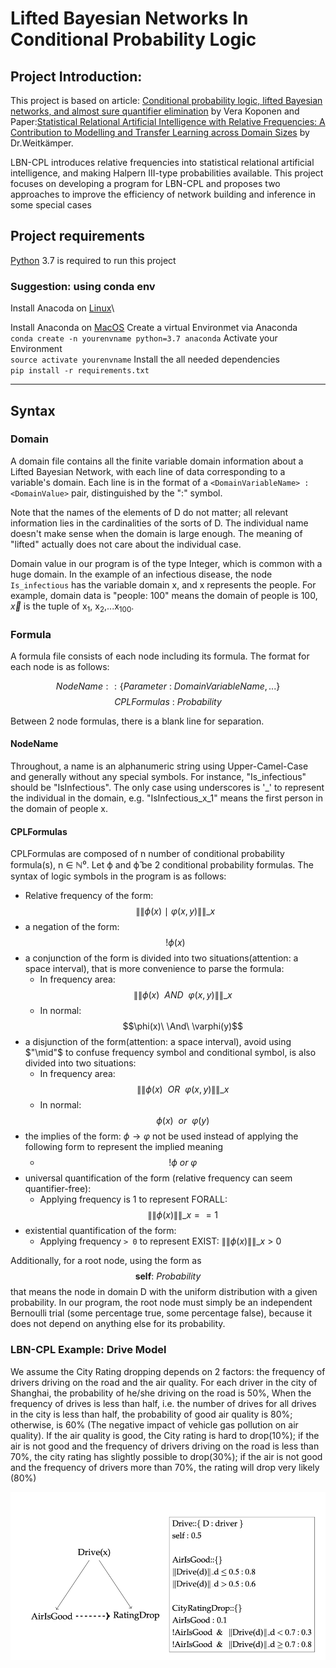 # Lifted Bayesian Networks In Conditional Probability Logic
## Project Introduction:
This project is based on article: [Conditional probability logic, lifted Bayesian networks, and almost sure quantifier elimination](https://www.sciencedirect.com/science/article/pii/S0304397520304461) by Vera Koponen
and Paper:[Statistical Relational Artificial Intelligence with Relative Frequencies: A Contribution to Modelling and Transfer Learning across Domain Sizes](https://epub.ub.uni-muenchen.de/76444/) by Dr.Weitkämper.


LBN-CPL introduces relative frequencies into statistical relational artificial intelligence, and making Halpern III-type probabilities available. This project focuses on developing a program for LBN-CPL and proposes two approaches to improve the efficiency of network building and inference in some special cases

## Project requirements
[Python](https://www.python.org/downloads/) 3.7 is required to run this project

### Suggestion: using conda env

Install Anacoda on [Linux](https://docs.anaconda.com/anaconda/install/linux/)\

Install Anaconda on [MacOS](https://docs.anaconda.com/anaconda/install/mac-os/)
Create a virtual Environmet via Anaconda\
`conda create -n yourenvname python=3.7 anaconda`
Activate your Environment\
`source activate yourenvname`
Install the all needed dependencies\
`pip install -r requirements.txt`

------



## Syntax

### Domain

A domain file contains all the finite variable domain information about a Lifted Bayesian Network, with each line of data corresponding to a variable's domain. Each line is in the format of a `<DomainVariableName> : <DomainValue>` pair, distinguished by the ":" symbol. 

Note that the names of the elements of D do not matter; all relevant information lies in the cardinalities of the sorts of D. The individual name doesn't make sense when the domain is large enough. The meaning of "lifted" actually does not care about the individual case.

Domain value in our program is of the type Integer, which is common with a huge domain. In the example of an infectious disease, the node `Is_infectious` has the variable domain x, and x represents the people. For example, domain data is "people: 100" means the domain of people is 100, $\vec{x}$ is the tuple of x<sub>1</sub>, x<sub>2</sub>,...x<sub>100</sub>.

### Formula

A formula file consists of each node including its formula. The format for each node is as follows:

$$NodeName::\{Parameter\ :\ DomainVariableName,... \}$$
$$CPLFormulas\ :\ Probability$$

Between 2 node formulas, there is a blank line for separation. 

#### NodeName

Throughout, a name is an alphanumeric string using Upper-Camel-Case and generally without any special symbols. For instance, "Is_infectious" should be "IsInfectious". The only case using underscores is '_' to represent the individual in the domain, e.g. "IsInfectious_x_1" means the first person in the domain of people x.

#### CPLFormulas

CPLFormulas are composed of n number of conditional probability formula(s), n ∈ ℕ⁰. Let ϕ and ϕ̂ be 2 conditional probability formulas. The syntax of logic symbols in the program is as follows:

- Relative frequency of the form: $$\|\|\phi(x) \ \mid\  \varphi(x,y)\|\|\_x$$
- a negation of the form:$$ !\phi(x)$$
- a conjunction of the form is divided into two situations(attention: a space interval), that is more convenience to parse the formula:
  -  In frequency area: $$\|\|\phi(x)\  \ AND \ \  \varphi(x,y)\|\|\_x $$
  -  In normal: $$\phi(x)\  \And\  \varphi(y)$$
- a disjunction of the form(attention: a space interval), avoid using $"\mid"$ to confuse frequency symbol and conditional symbol, is also divided into two situations:
  - In frequency area: $$\|\|\phi(x) \ \  OR \ \  \varphi(x,y)\|\|\_x $$
  - In normal: $$\phi(x)\ \  or\  \ \varphi(y)$$
- the implies of the form: $\phi \to \varphi$ not be used instead of applying the following form to represent the implied meaning 
  - $$ !\phi\  or\  \varphi$$
- universal quantification of the form (relative frequency can seem quantifier-free): 
  - Applying frequency is 1 to represent FORALL: $$\|\|\phi(x) \|\|\_x == 1$$
- existential quantification of the form:
  - Applying frequency `> 0` to represent EXIST: 
  $\|\|\phi(x) \|\|\_x$ > 0

Additionally, for a root node, using the form as $$\textbf{self} :\   Probability $$ that means the node in domain D with the uniform distribution with a given probability. In our program, the root node must simply be an independent Bernoulli trial (some percentage true, some percentage false), because it does not depend on anything else for its probability. 

### LBN-CPL Example: Drive Model
We assume the City Rating dropping depends on 2 factors: the frequency
of drivers driving on the road and the air quality. For each driver in the city
of Shanghai, the probability of he/she driving on the road is 50%, When the
frequency of drives is less than half, i.e. the number of drives for all drives in
the city is less than half, the probability of good air quality is 80%; otherwise,
is 60% (The negative impact of vehicle gas pollution on air quality). If the
air quality is good, the City rating is hard to drop(10%); if the air is not
good and the frequency of drivers driving on the road is less than 70%, the
city rating has slightly possible to drop(30%); if the air is not good and the
frequency of drivers more than 70%, the rating will drop very likely (80%)

![img.png](img.png)
